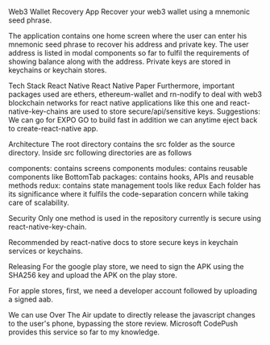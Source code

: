 Web3 Wallet Recovery App
Recover your web3 wallet using a mnemonic seed phrase.

The application contains one home screen where the user can enter his mnemonic seed phrase to recover his address and private key. The user address is listed in modal components so far to fulfil the requirements of showing balance along with the address. Private keys are stored in keychains or keychain stores.

Tech Stack
React Native
React Native Paper Furthermore, important packages used are ethers, ethereum-wallet and rn-nodify to deal with web3 blockchain networks for react native applications like this one and react-native-key-chains are used to store secure/api/sensitive keys.
Suggestions: We can go for EXPO GO to build fast in addition we can anytime eject back to create-react-native app.

Architecture
The root directory contains the src folder as the source directory.
Inside src following directories are as follows

components: contains screens components
modules: contains reusable components like BottomTab
packages: contains hooks, APIs and reusable methods
redux: contains state management tools like redux
Each folder has its significance where it fulfils the code-separation concern while taking care of scalability.

Security
Only one method is used in the repository currently is secure using react-native-key-chain.

Recommended by react-native docs to store secure keys in keychain services or keychains.

Releasing
For the google play store, we need to sign the APK using the SHA256 key and upload the APK on the play store.

For apple stores, first, we need a developer account followed by uploading a signed aab.

We can use Over The Air update to directly release the javascript changes to the user's phone, bypassing the store review. Microsoft CodePush provides this service so far to my knowledge.
